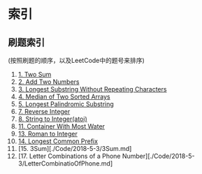 # 索引

## 刷题索引

(按照刷题的顺序，以及LeetCode中的题号来排序)

1. [1. Two Sum](./Code/2018-4-24/TwoSum.md)
2. [2. Add Two Numbers](./Code/2018-4-25/AddTwoNumbers.md)
3. [3. Longest Substring Without Repeating Characters](./Code/2018-4-25/LongestSubstring.md)
4. [4. Median of Two Sorted Arrays](./Code/2018-4-26/MedianOfTwoSortedArrays.md)
5. [5. Longest Palindromic Substring](./Code/2018-4-27/LongestPalindromicSubstring.md)
6. [7. Reverse Integer](./Code/2018-5-1/ReverseInteger.md)
7. [8. String to Integer(atoi)](./Code/2018-5-1/StringToInteger.md)
8. [11. Container With Most Water](./Code/2018-5-2/ContainerWithMostWater.md)
9. [13. Roman to Integer](./Code/2018-5-2/RomainToInteger.md)
10. [14. Longest Common Prefix](./Code/2018-5-2/LongestCommonPre.md)
11. [15. 3Sum][./Code/2018-5-3/3Sum.md]
12. [17. Letter Combinations of a Phone Number][./Code/2018-5-3/LetterCombinatioOfPhone.md]